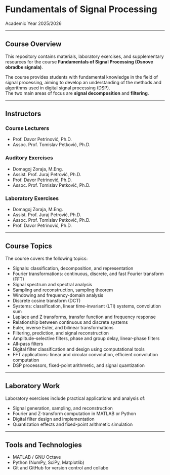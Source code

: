 # Fundamentals of Signal Processing  
Academic Year 2025/2026  

---

## Course Overview

This repository contains materials, laboratory exercises, and supplementary resources for the course **Fundamentals of Signal Processing (Osnove obradbe signala)**.

The course provides students with fundamental knowledge in the field of signal processing, aiming to develop an understanding of the methods and algorithms used in digital signal processing (DSP).  
The two main areas of focus are **signal decomposition** and **filtering**.

---

## Instructors

### Course Lecturers
- Prof. Davor Petrinović, Ph.D.  
- Assoc. Prof. Tomislav Petković, Ph.D.

### Auditory Exercises
- Domagoj Zoraja, M.Eng.  
- Assist. Prof. Juraj Petrović, Ph.D.  
- Prof. Davor Petrinović, Ph.D.  
- Assoc. Prof. Tomislav Petković, Ph.D.

### Laboratory Exercises
- Domagoj Zoraja, M.Eng.  
- Assist. Prof. Juraj Petrović, Ph.D.  
- Assoc. Prof. Tomislav Petković, Ph.D.  
- Prof. Davor Petrinović, Ph.D.

---

## Course Topics

The course covers the following topics:

- Signals: classification, decomposition, and representation  
- Fourier transformations: continuous, discrete, and fast Fourier transform (FFT)  
- Signal spectrum and spectral analysis  
- Sampling and reconstruction, sampling theorem  
- Windowing and frequency-domain analysis  
- Discrete cosine transform (DCT)  
- Systems: classification, linear time-invariant (LTI) systems, convolution sum  
- Laplace and Z transforms, transfer function and frequency response  
- Relationship between continuous and discrete systems  
- Euler, inverse Euler, and bilinear transformations  
- Filtering, prediction, and signal reconstruction  
- Amplitude-selective filters, phase and group delay, linear-phase filters  
- All-pass filters  
- Digital filter classification and design using computational tools  
- FFT applications: linear and circular convolution, efficient convolution computation  
- DSP processors, fixed-point arithmetic, and signal quantization  

---

## Laboratory Work

Laboratory exercises include practical applications and analysis of:

- Signal generation, sampling, and reconstruction  
- Fourier and Z-transform computation in MATLAB or Python  
- Digital filter design and implementation  
- Quantization effects and fixed-point arithmetic simulation  

---

## Tools and Technologies

- MATLAB / GNU Octave  
- Python (NumPy, SciPy, Matplotlib)  
- Git and GitHub for version control and collabo
